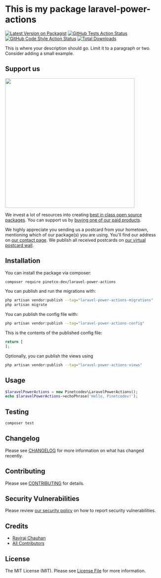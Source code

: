 # This is my package laravel-power-actions

[![Latest Version on Packagist](https://img.shields.io/packagist/v/pinetco-dev/laravel-power-actions.svg?style=flat-square)](https://packagist.org/packages/pinetco-dev/laravel-power-actions)
[![GitHub Tests Action Status](https://img.shields.io/github/workflow/status/pinetco-dev/laravel-power-actions/run-tests?label=tests)](https://github.com/pinetco-dev/laravel-power-actions/actions?query=workflow%3Arun-tests+branch%3Amain)
[![GitHub Code Style Action Status](https://img.shields.io/github/workflow/status/pinetco-dev/laravel-power-actions/Fix%20PHP%20code%20style%20issues?label=code%20style)](https://github.com/pinetco-dev/laravel-power-actions/actions?query=workflow%3A"Fix+PHP+code+style+issues"+branch%3Amain)
[![Total Downloads](https://img.shields.io/packagist/dt/pinetco-dev/laravel-power-actions.svg?style=flat-square)](https://packagist.org/packages/pinetco-dev/laravel-power-actions)

This is where your description should go. Limit it to a paragraph or two. Consider adding a small example.

## Support us

[<img src="https://github-ads.s3.eu-central-1.amazonaws.com/laravel-power-actions.jpg?t=1" width="419px" />](https://spatie.be/github-ad-click/laravel-power-actions)

We invest a lot of resources into creating [best in class open source packages](https://spatie.be/open-source). You can support us by [buying one of our paid products](https://spatie.be/open-source/support-us).

We highly appreciate you sending us a postcard from your hometown, mentioning which of our package(s) you are using. You'll find our address on [our contact page](https://spatie.be/about-us). We publish all received postcards on [our virtual postcard wall](https://spatie.be/open-source/postcards).

## Installation

You can install the package via composer:

```bash
composer require pinetco-dev/laravel-power-actions
```

You can publish and run the migrations with:

```bash
php artisan vendor:publish --tag="laravel-power-actions-migrations"
php artisan migrate
```

You can publish the config file with:

```bash
php artisan vendor:publish --tag="laravel-power-actions-config"
```

This is the contents of the published config file:

```php
return [
];
```

Optionally, you can publish the views using

```bash
php artisan vendor:publish --tag="laravel-power-actions-views"
```

## Usage

```php
$laravelPowerActions = new Pinetcodev\LaravelPowerActions();
echo $laravelPowerActions->echoPhrase('Hello, Pinetcodev!');
```

## Testing

```bash
composer test
```

## Changelog

Please see [CHANGELOG](CHANGELOG.md) for more information on what has changed recently.

## Contributing

Please see [CONTRIBUTING](CONTRIBUTING.md) for details.

## Security Vulnerabilities

Please review [our security policy](../../security/policy) on how to report security vulnerabilities.

## Credits

- [Raviraj Chauhan](https://github.com/pinetco-dev)
- [All Contributors](../../contributors)

## License

The MIT License (MIT). Please see [License File](LICENSE.md) for more information.
